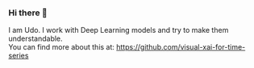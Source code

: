 ### Hi there 👋

I am Udo. I work with Deep Learning models and try to make them understandable.  
You can find more about this at: https://github.com/visual-xai-for-time-series
